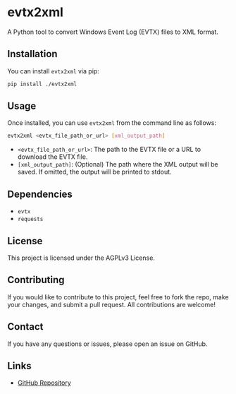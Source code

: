 # evtx2xml

A Python tool to convert Windows Event Log (EVTX) files to XML format.

## Installation

You can install `evtx2xml` via pip:

```bash
pip install ./evtx2xml
```

## Usage

Once installed, you can use `evtx2xml` from the command line as follows:

```bash
evtx2xml <evtx_file_path_or_url> [xml_output_path]
```

- `<evtx_file_path_or_url>`: The path to the EVTX file or a URL to download the EVTX file.
- `[xml_output_path]`: (Optional) The path where the XML output will be saved. If omitted, the output will be printed to stdout.

## Dependencies

- `evtx`
- `requests`

## License

This project is licensed under the AGPLv3 License.

## Contributing

If you would like to contribute to this project, feel free to fork the repo, make your changes, and submit a pull request. All contributions are welcome!

## Contact

If you have any questions or issues, please open an issue on GitHub.

## Links

- [GitHub Repository](https://github.com/xcyber360/xcyber360)

